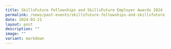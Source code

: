 ```yaml
---
title: SkillsFuture Fellowships and SkillsFuture Employer Awards 2024
permalink: /news/past-events/skillsfuture-fellowships-and-skillsfuture-employer-awards-2024/
date: 2024-03-21
layout: post
description: ""
image: ""
variant: markdown
---
```

<p></p>